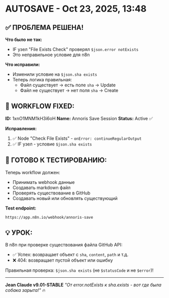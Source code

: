 # AUTOSAVE - Oct 23, 2025, 13:48

## ✅ ПРОБЛЕМА РЕШЕНА!

**Что было не так:**
- IF узел "File Exists Check" проверял `$json.error notExists`
- Это неправильное условие для n8n

**Что исправили:**
- Изменили условие на `$json.sha exists`
- Теперь логика правильная:
  - Файл существует → есть поле `sha` → Update 
  - Файл не существует → нет поля `sha` → Create

## 🎯 WORKFLOW FIXED:

**ID:** 1xnO1MNM1kH3i6oH
**Name:** Annoris Save Session
**Status:** Active ✅

**Исправления:**
1. ✅ Node "Check File Exists" - `onError: continueRegularOutput`
2. ✅ IF узел - условие `$json.sha exists`

## 🧪 ГОТОВО К ТЕСТИРОВАНИЮ:

Теперь workflow должен:
- Принимать webhook данные
- Создавать markdown файл
- Проверять существование в GitHub
- Создавать новый или обновлять существующий

**Test endpoint:**
```
https://app.n8n.io/webhook/annoris-save
```

## 💡 УРОК:

В n8n при проверке существования файла GitHub API:
- ✅ Успех: возвращает объект с `sha`, `content`, `path` и т.д.
- ❌ 404: возвращает пустой объект или ошибку

Правильная проверка: `$json.sha exists` (не `$statusCode` и не `$error`)!

---

**Jean Claude v9.01-STABLE**
*"От error.notExists к sha.exists - вот где была собака зарыта!"* 🔥